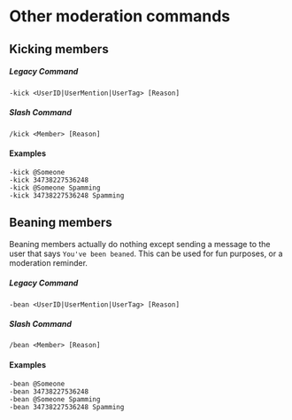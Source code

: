 # Other moderation commands

## Kicking members
##### Legacy Command
```
-kick <UserID|UserMention|UserTag> [Reason]
```

##### Slash Command
```
/kick <Member> [Reason]
```

#### Examples

```
-kick @Someone
-kick 34738227536248
-kick @Someone Spamming
-kick 34738227536248 Spamming
```

## Beaning members
Beaning members actually do nothing except sending a message to the user that says `You've been beaned`. This can be used for fun purposes, or a moderation reminder.

##### Legacy Command
```
-bean <UserID|UserMention|UserTag> [Reason]
```

##### Slash Command
```
/bean <Member> [Reason]
```

#### Examples

```
-bean @Someone
-bean 34738227536248
-bean @Someone Spamming
-bean 34738227536248 Spamming
```
